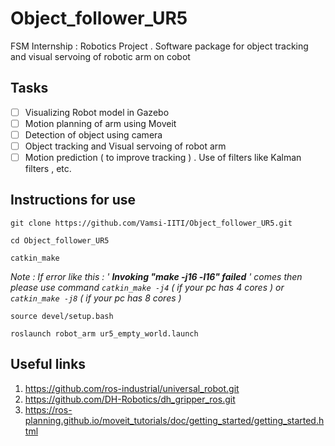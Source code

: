 # Object_follower_UR5
FSM Internship : Robotics Project . Software package for object tracking and visual servoing of robotic arm on cobot

## Tasks
- [ ] Visualizing Robot model in Gazebo
- [ ] Motion planning of arm using Moveit
- [ ] Detection of object using camera
- [ ] Object tracking and Visual servoing of robot arm
- [ ] Motion prediction ( to improve tracking ) . Use of filters like Kalman filters , etc.

## Instructions for use
```
git clone https://github.com/Vamsi-IITI/Object_follower_UR5.git
```
```
cd Object_follower_UR5
```
```
catkin_make
```
*Note : If error like this : ' **Invoking "make -j16 -l16" failed** ' comes then please use command ```catkin_make -j4``` ( if your pc has 4 cores ) or ```catkin_make -j8``` ( if your pc has 8 cores )*
```
source devel/setup.bash
```
```
roslaunch robot_arm ur5_empty_world.launch
```
## Useful links
1. https://github.com/ros-industrial/universal_robot.git
2. https://github.com/DH-Robotics/dh_gripper_ros.git
3. https://ros-planning.github.io/moveit_tutorials/doc/getting_started/getting_started.html
